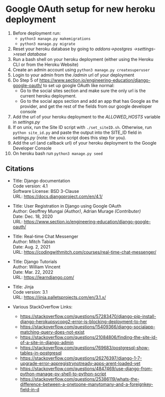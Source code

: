 # Google OAuth setup for new heroku deployment
1) Before deployment run:
    - `python3 manage.py makemigrations`
    - `python3 manage.py migrate`
2) Reset your heroku database by going to *addons->postgres ->settings->reset database*
3) Run a bash shell on your heroku deployment (either using the Heroku CLI or from the Heroku Website)
4) Create an admin account using `python3 manage.py createsuperuser`
5) Login to your admin from the */admin* url of your deployment
6) Do Step 5 of https://www.section.io/engineering-education/django-google-oauth/ to set up google OAuth like normal:
    - Go to the social sites section and make sure the only url is the current heroku deployment.
    - Go to the social apps section and add an app that has Google as the provider, and get the rest of the fields from our google developer console
7) Add the url of your heroku deployment to the *ALLOWED_HOSTS* variable in *settings.py*
8) If on unix, run the Site ID script with `./set_siteID.sh`. Otherwise, run `python site_id.py` and paste the output into the SITE_ID field in *settings.py* (note: the unix script does this step for you).
9) Add the url (and callback url) of your heroku deployment to the Google Developer Console
10) On heroku bash run `python3 manage.py seed`



## Citations
* Title: Django documentation\
Code version: 4.1\
Software License: BSD 3-Clause\
URL: https://docs.djangoproject.com/en/4.1/
* Title: User Registration in Django using Google OAuth\
Author: Geoffrey Mungai _(Author)_, Adrian Murage _(Contributer)_ \
Date: Dec. 18, 2020\
URL: https://www.section.io/engineering-education/django-google-oauth/
* Title: Real-time Chat Messenger\
Author: Mitch Tabian\
Date: Aug. 2, 2021\
URL: https://codingwithmitch.com/courses/real-time-chat-messenger/
* Title: Django Tutorials\
Author: William Vincent\
Date: Mar. 22, 2022\
URL: https://learndjango.com/
* Title: Jinja\
Code version: 3.1\
URL: https://jinja.palletsprojects.com/en/3.1.x/

* Various StackOverflow Links:
    - https://stackoverflow.com/questions/57283470/django-pip-install-django-herokupsycopg2-error-is-blocking-deployment-to-her
    - https://stackoverflow.com/questions/15409366/django-socialapp-matching-query-does-not-exist
    - https://stackoverflow.com/questions/21084806/finding-the-site-id-of-a-site-in-django-admin
    - https://stackoverflow.com/questions/769683/postgresql-show-tables-in-postgresql
    - https://stackoverflow.com/questions/26276397/django-1-7-upgrade-error-appregistrynotready-apps-arent-loaded-yet
    - https://stackoverflow.com/questions/4847469/use-django-from-python-manage-py-shell-to-python-script
    - https://stackoverflow.com/questions/25386119/whats-the-difference-between-a-onetoone-manytomany-and-a-foreignkey-field-in-d
